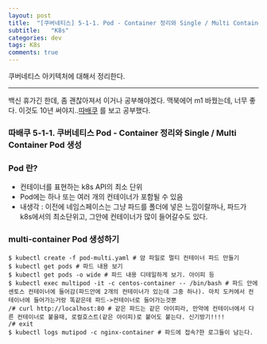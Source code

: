 ```yaml
---
layout: post
title:  "[쿠버네티스] 5-1-1. Pod - Container 정리와 Single / Multi Container Pod 생성"
subtitle:   "K8s"
categories: dev
tags: K8s
comments: true
---
```


쿠버네티스 아키텍처에 대해서 정리한다.

---
백신 휴가긴 한데, 좀 괜찮아져서 이거나 공부해야겠다. 맥북에어 m1 바꿨는데, 너무 좋다. 이것도 10년 써야지..[따배쿠](https://www.youtube.com/watch?v=0rYt3PcggzA&list=PLApuRlvrZKohaBHvXAOhUD-RxD0uQ3z0c&index=11) 를 보고 공부했다.

### 따배쿠 5-1-1. 쿠버네티스 Pod - Container 정리와 Single / Multi Container Pod 생성

### Pod 란?
- 컨테이너를 표현하는 k8s API의 최소 단위
- Pod에는 하나 또는 여러 개의 컨테이너가 포함될 수 있음
- 내생각 : 이전에 네임스페이스는 그냥 파드를 폴더에 넣은 느낌이랄까나, 파드가 k8s에서의 최소단위고, 그안에 컨테이너가 많이 들어갈수도 있다.

### multi-container Pod 생성하기

```
$ kubectl create -f pod-multi.yaml # 얌 파일로 멀티 컨테이너 파드 만들기
$ kubectl get pods # 파드 내용 보기
$ kubectl get pods -o wide # 파드 내용 디테일하게 보기. 아이피 등
$ kubectl exec multipod -it -c centos-container -- /bin/bash # 파드 안에 센토스 컨테이너에 들어감(파드안에 2개의 컨테이너가 있는데 그중 하나). 마치 도커에서 컨테이너에 들어가는거랑 똑같은데 파드->컨테이너로 들어가는것뿐
/# curl http://localhost:80 # 같은 파드는 같은 아이피라, 만약에 컨테이너에서 다른 컨테이너로 붙을때, 로컬호스트(같은 아이피)로 붙어도 붙는다. 신기방기!!!!
/# exit
$ kubectl logs mutipod -c nginx-container # 파드에 접속?한 로그들이 남는다.
```